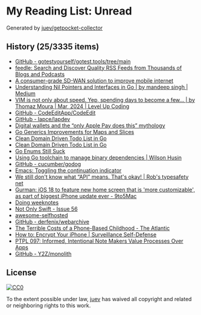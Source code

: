 # My Reading List: Unread

Generated by [juev/getpocket-collector](https://github.com/juev/getpocket-collector)

## History (25/3335 items)

- [GitHub - gotestyourself/gotest.tools/tree/main](https://github.com/gotestyourself/gotest.tools/tree/main)
- [feedle: Search and Discover Quality RSS Feeds from   Thousands of Blogs and Podcasts](https://feedle.world)
- [A consumer-grade SD-WAN solution to improve mobile internet](https://www.linkedin.com/pulse/consumer-grade-sd-wan-solution-improve-mobile-jonathan-gearinger)
- [Understanding Nil Pointers and Interfaces in Go | by mandeep singh | Medium](https://medium.com/@mndpsngh21/understanding-nil-pointers-and-interfaces-in-go-242670bff892)
- [VIM is not only about speed. Yep, spending days to become a few… | by Thomaz Moura | Mar, 2024 | Level Up Coding](https://levelup.gitconnected.com/vim-is-not-about-speed-88968ae4283c)
- [GitHub - CodeEditApp/CodeEdit](https://github.com/CodeEditApp/CodeEdit)
- [GitHub - lapce/lapdev](https://github.com/lapce/lapdev)
- [Digital wallets and the “only Apple Pay does this” mythology](https://birchtree.me/blog/digital-wallets-and-the-only-apple-pay-does-this-mythology/)
- [Go Generics Improvements for Maps and Slices](http://henry.precheur.org/go/generics_improvements_for_maps_and_slices/)
- [Clean Domain Driven Todo List in Go](https://nesh.me/clean-domain-todo-golang.html)
- [Clean Domain Driven Todo List in Go](https://nesh.me/clean-domain-todo-bdd-golang.html)
- [Go Enums Still Suck](https://zarl.dev/articles/enums-take-two)
- [Using Go toolchain to manage binary dependencies | Wilson Husin](https://husin.dev/go-binary-tools/)
- [GitHub - cucumber/godog](https://github.com/cucumber/godog)
- [Emacs: Toggling the continuation indicator](https://xenodium.com/toggling-emacs-continuation-fringe-indicator/)
- [We still don't know what “API” means. That's okay! | Rob's typesafety net](https://typesafety.net/rob/blog/api-is-still-strange)
- [Gurman: iOS 18 to feature new home screen that is 'more customizable', as part of biggest iPhone update ever - 9to5Mac](https://9to5mac.com/2024/03/24/gurman-ios-18-to-new-home-screen-iphone-update/)
- [Doing weeknotes](https://doingweeknotes.com)
- [Not Only Swift - Issue 56](https://not-only-swift.peterfriese.dev/issues/56#EDRv6NQ)
- [awesome-selfhosted](https://awesome-selfhosted.net)
- [GitHub - derfenix/webarchive](https://github.com/derfenix/webarchive)
- [The Terrible Costs of a Phone-Based Childhood - The Atlantic](https://www.theatlantic.com/technology/archive/2024/03/teen-childhood-smartphone-use-mental-health-effects/677722/)
- [How to: Encrypt Your iPhone | Surveillance Self-Defense](https://ssd.eff.org/module/how-encrypt-your-iphone)
- [PTPL 097: Informed, Intentional Note Makers Value Processes Over Apps](https://blog.plaintextpaperless.com/p/ptpl-097-informed-notemakers-processes-over-apps)
- [GitHub - Y2Z/monolith](https://github.com/Y2Z/monolith)

## License

[![CC0](https://mirrors.creativecommons.org/presskit/buttons/88x31/svg/cc-zero.svg)](https://creativecommons.org/publicdomain/zero/1.0/)

To the extent possible under law, [juev](https://github.com/juev) has waived all copyright and related or neighboring rights to this work.
